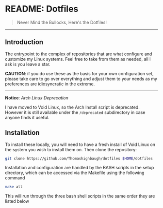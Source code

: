 # README: Dotfiles

> Never Mind the Bullocks, Here's the Dotfiles!

---


## Introduction

The entrypoint to the complex of repositories that are what configure and customize my Linux systems. Feel free to take from them as needed, all I ask is you leave a star.

**CAUTION**: if you do use these as the basis for your own configuration set, please take care to go over everything and adjust them to your needs as my preferences are idiosyncratic in the extreme.

-----

**Notice**: *Arch Linux Deprecation*

I have moved to Void Linux, so the Arch Install script is deprecated. However it is still available under the `/deprecated` subdirectory in case anyone finds it useful. 

## Installation 

To install these locally, you will need to have a fresh install of Void Linux on the system you wish to install them on. Then clone the repository:

```bash 
git clone https://github.com/Thomashighbaugh/dotfiles $HOME/dotfiles
```


Installation and configuration are handled by the BASH scripts in the setup directory, which can be accessed via the Makefile using the following command 

```bash 
make all
```

This will run through the three bash shell scripts in the same order they are listed below 



